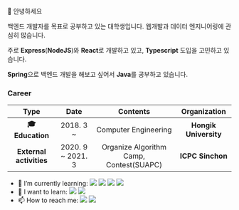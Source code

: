 👋  안녕하세요

 백엔드 개발자를 목표로 공부하고 있는 대학생입니다. 웹개발과 데이터 엔지니어링에 관심히 많습니다.
 
 주로 **Express**(**NodeJS**)와 **React**로 개발하고 있고, **Typescript** 도입을 고민하고 있습니다.
 
 **Spring**으로 백엔드 개발을 해보고 싶어서 **Java**를 공부하고 있습니다.

### Career

| **Type** | **Date** | **Contents** | **Organization** |
|:--------:|:--------:|:--------:|:--------:|
| **:mortar_board: Education** | 2018. 3 ~  | Computer Engineering | **Hongik University** |
| **External activities** | 2020. 9 ~ 2021. 3 | Organize Algorithm Camp, Contest(SUAPC) | **ICPC Sinchon** |
<!--
| **Research activities** | 2018. 12 ~ 2019. 6 | Undergraduate Research Students | **Soongsil Univ. Software Engineering Lab** |
| **Research activities** | 2020. 1 ~ 7 | Team leader of Mevia, 6th Open-Lab | **Korea AI Lab** |
| **:office:Employment** | 2020. 5 ~ | SW Engineer, Validation team | **Intel Korea** |
| **External activities** | 2020. 10 ~ | Google MachineLearning BootCamp | **Google Developers** |
-->


- 🌱 I’m currently learning: <img src="https://img.shields.io/badge/-Node.js-green"/> <img src="https://img.shields.io/badge/-Express-yellow"/> <img src="https://img.shields.io/badge/-React-9cf"> <img src="https://img.shields.io/badge/-TypeScript-blue"/>
- 🔭 I want to learn:  <img src="https://img.shields.io/badge/-Java-orange"/> <img src="https://img.shields.io/badge/-Spring-brightgreen"/>
- 📫 How to reach me: <a href="mailto:rlarudrms28@gmail.com"><img src="https://img.shields.io/badge/Gmail-d14836?style=flat-square&logo=Gmail&logoColor=white&link=mailto:wlgp2500@gmail.com"/></a> <a href="https://junek3.github.io"><img src="https://img.shields.io/badge/Blog-181717?style=flat-square&logo=Github&logoColor=white&link=https://junek3.github.io"/></a>

